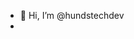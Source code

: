 - 👋 Hi, I’m @hundstechdev
- 
<!---
hundstechdev/hundstechdev is a ✨ special ✨ repository because its `README.md` (this file) appears on your GitHub profile.
You can click the Preview link to take a look at your changes.
--->
